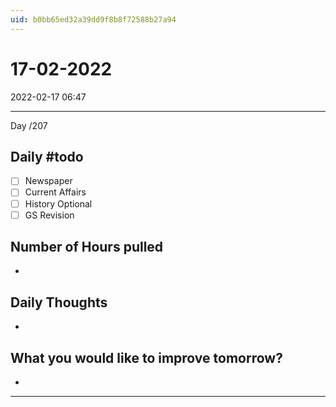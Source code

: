 ```yaml
---
uid: b0bb65ed32a39dd9f8b8f72588b27a94
---
```


# 17-02-2022
2022-02-17 06:47

---

Day /207

## Daily #todo 

- [ ] Newspaper
- [ ] Current Affairs
- [ ] History Optional
- [ ] GS Revision 

## Number of Hours pulled 
- 

## Daily Thoughts
- 


## What you would like to improve tomorrow?
- 



--- 

